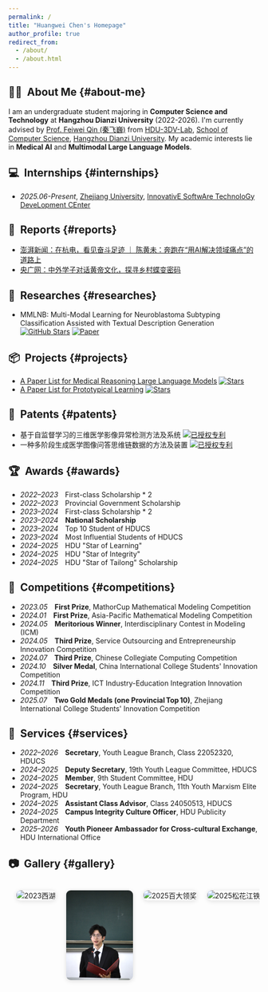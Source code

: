 ```yaml
---
permalink: /
title: "Huangwei Chen's Homepage"
author_profile: true
redirect_from:
  - /about/
  - /about.html
---
```


## 👨‍🎓 &nbsp;About Me {#about-me}

I am an undergraduate student majoring in **Computer Science and Technology** at **Hangzhou Dianzi University** (2022-2026). I'm currently advised by [Prof. Feiwei Qin (秦飞巍)](https://faculty.hdu.edu.cn/jsjxy/qfw/main.htm) from [HDU-3DV-Lab](https://3d-v.github.io/3DV-Lab-Website/), [School of Computer Science](https://cs.hdu.edu.cn/), [Hangzhou Dianzi University](https://www.hdu.edu.cn/main.htm). My academic interests lie in **Medical AI** and **Multimodal Large Language Models**.

## 💻 &nbsp;Internships {#internships}

- *2025.06-Present*, [Zhejiang University](https://www.zju.edu.cn/), [InnovativE SoftwAre TechnoloGy DeveLopment CEnter](http://eagle.zju.edu.cn/)

## 📰 &nbsp;Reports {#reports}

- [澎湃新闻：在杭电，看见奋斗足迹 ｜ 陈黄未：奔跑在“用AI解决领域痛点”的道路上](https://m.thepaper.cn/newsDetail_forward_30536383)
- [央广网：中外学子对话黄帝文化，探寻乡村蝶变密码](https://zj.cnr.cn/gedilianbo/ls/20240806/t20240806_526836807.shtml)


## 🔬 &nbsp;Researches {#researches}

- MMLNB: Multi-Modal Learning for Neuroblastoma Subtyping Classification Assisted with Textual Description Generation [![GitHub Stars](https://img.shields.io/github/stars/HovChen/MMLNB)](https://github.com/HovChen/MMLNB) [![Paper](https://img.shields.io/badge/arXiv-2503.12927-b31b1b)](https://arxiv.org/abs/2503.12927)


## 📦 &nbsp;Projects {#projects}

- [A Paper List for Medical Reasoning Large Language Models](https://github.com/HovChen/Paper-List-for-Medical-Reasoning-Large-Language-Models) [![Stars](https://img.shields.io/github/stars/HovChen/Paper-List-for-Medical-Reasoning-Large-Language-Models)](https://github.com/HovChen/Paper-List-for-Medical-Reasoning-Large-Language-Models)
- [A Paper List for Prototypical Learning](https://github.com/BeistMedAI/Paper-List-for-Prototypical-Learning) [![Stars](https://img.shields.io/github/stars/BeistMedAI/Paper-List-for-Prototypical-Learning)](https://github.com/BeistMedAI/Paper-List-for-Prototypical-Learning)

## 🧾 &nbsp;Patents {#patents}

- 基于自监督学习的三维医学影像异常检测方法及系统 [![已授权专利](https://img.shields.io/badge/第一发明人-已授权-brightgreen)]()
- 一种多阶段生成医学图像问答思维链数据的方法及装置 [![已授权专利](https://img.shields.io/badge/第一发明人-已授权-brightgreen)]()

## 🏆 &nbsp;Awards {#awards}

- *2022–2023* First-class Scholarship * 2
- *2022–2023* Provincial Government Scholarship
- *2023–2024* First-class Scholarship * 2
- *2023–2024* **National Scholarship**
- *2023–2024* Top 10 Student of HDUCS
- *2023–2024* Most Influential Students of HDUCS
- *2024–2025* HDU "Star of Learning"
- *2024–2025* HDU "Star of Integrity"
- *2024–2025* HDU "Star of Tailong" Scholarship

## 🥇 &nbsp;Competitions {#competitions}

- *2023.05* **First Prize**, MathorCup Mathematical Modeling Competition
- *2024.01* **First Prize**, Asia-Pacific Mathematical Modeling Competition
- *2024.05* **Meritorious Winner**, Interdisciplinary Contest in Modeling (ICM)
- *2024.05* **Third Prize**, Service Outsourcing and Entrepreneurship Innovation Competition
- *2024.07* **Third Prize**, Chinese Collegiate Computing Competition
- *2024.10* **Silver Medal**, China International College Students' Innovation Competition
- *2024.11* **Third Prize**, ICT Industry-Education Integration Innovation Competition
- *2025.07* **Two Gold Medals (one Provincial Top 10)**, Zhejiang International College Students' Innovation Competition

## 📝 &nbsp;Services {#services}

- *2022–2026* **Secretary**, Youth League Branch, Class 22052320, HDUCS
- *2024–2025* **Deputy Secretary**, 19th Youth League Committee, HDUCS
- *2024–2025* **Member**, 9th Student Committee, HDU
- *2024–2025* **Secretary**, Youth League Branch, 11th Youth Marxism Elite Program, HDU
- *2024–2025* **Assistant Class Advisor**, Class 24050513, HDUCS
- *2024–2025* **Campus Integrity Culture Officer**, HDU Publicity Department
- *2025–2026* **Youth Pioneer Ambassador for Cross-cultural Exchange**, HDU International Office

## 📷 &nbsp;Gallery {#gallery}
<div class="gallery-scroll">
  <img src="/images/2023西湖.JPG" alt="2023西湖" class="gallery-img" />
  <img src="/images/2023先进班集体答辩.jpeg" alt="2023先进班集体答辩" class="gallery-img" />
  <img src="/images/2025百大领奖.jpg" alt="2025百大领奖" class="gallery-img" />
  <img src="/images/2025松花江铁路大桥.jpg" alt="2025松花江铁路大桥" class="gallery-img" />
</div>

<div id="img-modal" style="display:none; position:fixed; z-index:9999; left:0; top:0; width:100vw; height:100vh; background:rgba(0,0,0,0.85); justify-content:center; align-items:center;">
  <img id="modal-img" src="" alt="" style="max-width:70vw; max-height:70vh; border-radius:16px; box-shadow:0 4px 32px #222; border:6px solid #fff; object-fit:contain; background:#fff;" />
</div>

<style>
.gallery-scroll {
  overflow-x: auto;
  white-space: nowrap;
  padding: 15px;
  scrollbar-height: thin;
  scrollbar-color: #b3b3b3 #f5f5f5;
  -webkit-overflow-scrolling: touch;
}
.gallery-scroll::-webkit-scrollbar {
  height: 8px;
  background: #f5f5f5;
  border-radius: 4px;
}
.gallery-scroll::-webkit-scrollbar-thumb {
  background: #b3b3b3;
  border-radius: 4px;
}

.gallery-img {
  max-height: 180px;
  width: auto;
  height: auto;
  display: inline-block;
  margin-right: 15px;
  vertical-align: top;
  border-radius: 10px;
  box-shadow: 0 2px 8px rgba(0,0,0,0.1);
  cursor: pointer;
  border: 1px solid #eee;
  transition: transform 0.2s, box-shadow 0.2s, border 0.2s;
  overflow: hidden;
}
.gallery-img:last-child {
  margin-right: 0;
}
.gallery-img:hover {
  box-shadow: 0 8px 32px #bbb, 0 0 0 3px #b3b3b3;
  border: 2px solid #b3b3b3;
  z-index: 10;
  background: #fff;
}
#img-modal {
  display: flex;
  justify-content: center;
  align-items: center;
  padding-top: 60px;
  z-index: 9999;
}
#img-modal[style*="display:none"] {
  display: none !important;
}
</style>
<script>
document.addEventListener('DOMContentLoaded', function() {
  var imgs = document.querySelectorAll('.gallery-img');
  var modal = document.getElementById('img-modal');
  var modalImg = document.getElementById('modal-img');
  imgs.forEach(function(img) {
    img.onclick = function() {
      modal.style.display = 'flex';
      modalImg.src = this.src;
      modalImg.alt = this.alt;
      document.body.style.overflow = 'hidden';
      document.body.classList.toggle('dark');
    };
  });
  modal.onclick = function(e) {
    if (e.target === modal) {
      modal.style.display = 'none';
      modalImg.src = '';
      document.body.style.overflow = '';
      document.body.classList.toggle('dark');
    }
  };
  window.addEventListener('keydown', function(e) {
    if (modal.style.display !== 'none' && (e.key === 'Escape' || e.key === 'Esc')) {
      modal.style.display = 'none';
      modalImg.src = '';
      document.body.style.overflow = '';
    }
  });
});
</script>

<style>
.contact-links {
  display: flex;
  flex-direction: column;
  gap: 15px;
  margin: 20px 0;
}

.contact-item {
  display: flex;
  align-items: center;
  padding: 10px 15px;
  background: #f8f9fa;
  border-radius: 8px;
  text-decoration: none;
  color: #495057;
  transition: all 0.3s ease;
}

.contact-item:hover {
  background: #e9ecef;
  transform: translateX(5px);
  text-decoration: none;
}

.contact-item i {
  font-size: 1.2em;
  margin-right: 12px;
  color: rgb(74, 78, 82);
}

.contact-item span {
  font-size: 1em;
}
</style>


